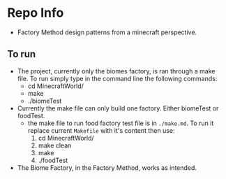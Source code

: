# Repo Info
  * Factory Method design patterns from a minecraft perspective.

## To run
  * The project, currently only the biomes factory, is ran through a make file. To run simply type in the command line the following commands:
    + cd MinecraftWorld/
    + make
    + ./biomeTest
  * Currently the make file can only build one factory. Either biomeTest or foodTest.
    + the make file to run food factory test file is in `./make.md`. To run it replace current `Makefile` with it's content then use:
      1. cd MinecraftWorld/
      2. make clean
      3. make
      4. ./foodTest
  * The Biome Factory, in the Factory Method, works as intended.